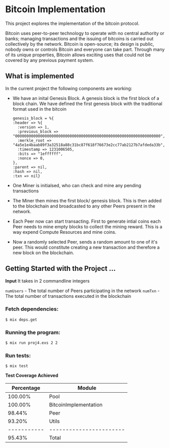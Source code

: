 # Bitcoin Implementation
This project explores the implementation of the bitcoin protocol.

Bitcoin uses peer-to-peer technology to operate with no central authority or banks; managing transactions and the issuing of bitcoins is carried out collectively by the network. Bitcoin is open-source; its design is public, nobody owns or controls Bitcoin and everyone can take part. Through many of its unique properties, Bitcoin allows exciting uses that could not be covered by any previous payment system.

## What is implemented
In the current project the following components are working:

* We have an inital Genesis Block.
  A genesis block is the first block of a block chain. We have defined the first genesis block with the traditional format used in the bitcoin
  ```
  genesis_block = %{
  :header => %{
    :version => 1,
    :previous_block => "0000000000000000000000000000000000000000000000000000000000000000",
    :merkle_root => "4a5e1e4baab89f3a32518a88c31bc87f618f76673e2cc77ab2127b7afdeda33b",
    :timestamp => 1231006505,
    :bits => "1effffff",
    :nonce => 0,
  },
  :parent => nil,
  :hash => nil,
  :txn => nil}

* One Miner is initialsed, who can check and mine any pending transactions

* The Miner then mines the first block/ genesis block. This is then added to the blockchain and broadcasted to any other Peers present in the network.

* Each Peer now can start transacting.
First to generate intial coins each Peer needs to mine empty blocks to collect the mining reward. 
This is a way expend Compute Resources and mine coins. 

* Now a randomly selected Peer, sends a random amount to one of it's peer. This would constitute creating a new transaction and therefore a new block on the blockchain.


## Getting Started with the Project ...

**Input** 
It takes in 2 commandline integers

```numUsers``` -  The total number of Peers participating in the network
```numTxn```   -  The total number of transactions executed in the blockchain

### Fetch dependencies:  
```
$ mix deps.get
```

### Running the program:
```
$ mix run proj4.exs 2 2
```

### Run tests: 
```
$ mix test
```

**Test Coverage Achieved**

Percentage | Module
-----------|-----------------------
   100.00% | Pool
   100.00% | BitcoinImplementation
    98.44% | Peer
    93.20% | Utils
-----------|-----------------------
    95.43% | Total
